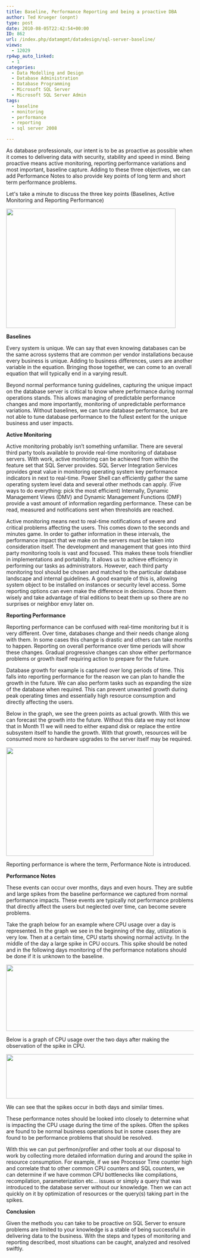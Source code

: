 ```yaml
---
title: Baseline, Performance Reporting and being a proactive DBA
author: Ted Krueger (onpnt)
type: post
date: 2010-08-05T22:42:54+00:00
ID: 862
url: /index.php/datamgmt/datadesign/sql-server-baseline/
views:
  - 12029
rp4wp_auto_linked:
  - 1
categories:
  - Data Modelling and Design
  - Database Administration
  - Database Programming
  - Microsoft SQL Server
  - Microsoft SQL Server Admin
tags:
  - baseline
  - monitoring
  - performance
  - reporting
  - sql server 2008

---
```

As database professionals, our intent is to be as proactive as possible when it comes to delivering data with security, stability and speed in mind. Being proactive means active monitoring, reporting performance variations and most important, baseline capture. Adding to these three objectives, we can add Performance Notes to also provide key points of long term and short term performance problems. 

Let's take a minute to discuss the three key points (Baselines, Active Monitoring and Reporting Performance)

<div class="image_block">
  <img src="/wp-content/uploads/blogs/DataMgmt/sbTightRope.jpg" alt="" title="" width="455" height="320" />
</div>

**Baselines**

Every system is unique. We can say that even knowing databases can be the same across systems that are common per vendor installations because every business is unique. Adding to business differences, users are another variable in the equation. Bringing those together, we can come to an overall equation that will typically end in a varying result.

Beyond normal performance tuning guidelines, capturing the unique impact on the database server is critical to know where performance during normal operations stands. This allows managing of predictable performance changes and more importantly, monitoring of unpredictable performance variations. Without baselines, we can tune database performance, but are not able to tune database performance to the fullest extent for the unique business and user impacts.

**Active Monitoring**

Active monitoring probably isn’t something unfamiliar. There are several third party tools available to provide real-time monitoring of database servers. With work, active monitoring can be achieved from within the feature set that SQL Server provides. SQL Server Integration Services provides great value in monitoring operating system key performance indicators in next to real-time. Power Shell can efficiently gather the same operating system level data and several other methods can apply. (Five ways to do everything: pick the most efficient) Internally, Dynamic Management Views (DMV) and Dynamic Management Functions (DMF) provide a vast amount of information regarding performance. These can be read, measured and notifications sent when thresholds are reached. 

Active monitoring means next to real-time notifications of severe and critical problems affecting the users. This comes down to the seconds and minutes game. In order to gather information in these intervals, the performance impact that we make on the servers must be taken into consideration itself. The development and management that goes into third party monitoring tools is vast and focused. This makes these tools friendlier in implementations and portability. It allows us to achieve efficiency in performing our tasks as administrators. However, each third party monitoring tool should be chosen and matched to the particular database landscape and internal guidelines. A good example of this is, allowing system object to be installed on instances or security level access. Some reporting options can even make the difference in decisions. Chose them wisely and take advantage of trial editions to beat them up so there are no surprises or neighbor envy later on.

**Reporting Performance**

Reporting performance can be confused with real-time monitoring but it is very different. Over time, databases change and their needs change along with them. In some cases this change is drastic and others can take months to happen. Reporting on overall performance over time periods will show these changes. Gradual progressive changes can show either performance problems or growth itself requiring action to prepare for the future.

Database growth for example is captured over long periods of time. This falls into reporting performance for the reason we can plan to handle the growth in the future. We can also perform tasks such as expanding the size of the database when required. This can prevent unwanted growth during peak operating times and essentially high resource consumption and directly affecting the users.
  
Below in the graph, we see the green points as actual growth. With this we can forecast the growth into the future. Without this data we may not know that in Month 11 we will need to either expand disk or replace the entire subsystem itself to handle the growth. With that growth, resources will be consumed more so hardware upgrades to the server itself may be required.

<div class="image_block">
  <img src="/wp-content/uploads/blogs/DataMgmt/baseline_1.gif" alt="" title="" width="396" height="291" />
</div>

Reporting performance is where the term, Performance Note is introduced. 

**Performance Notes**

These events can occur over months, days and even hours. They are subtle and large spikes from the baseline performance we captured from normal performance impacts. These events are typically not performance problems that directly affect the users but neglected over time, can become severe problems.

Take the graph below for an example where CPU usage over a day is represented. In the graph we see in the beginning of the day, utilization is very low. Then at a certain time, CPU starts showing normal activity. In the middle of the day a large spike in CPU occurs. This spike should be noted and in the following days monitoring of the performance notations should be done if it is unknown to the baseline.

<div class="image_block">
  <img src="/wp-content/uploads/blogs/DataMgmt/baseline_2.gif" alt="" title="" width="628" height="178" />
</div>

Below is a graph of CPU usage over the two days after making the observation of the spike in CPU.

<div class="image_block">
  <img src="/wp-content/uploads/blogs/DataMgmt/baseline_3.gif" alt="" title="" width="628" height="119" />
</div>

We can see that the spikes occur in both days and similar times.
  
These performance notes should be looked into closely to determine what is impacting the CPU usage during the time of the spikes. Often the spikes are found to be normal business operations but in some cases they are found to be performance problems that should be resolved.

With this we can put perfmon/profiler and other tools at our disposal to work by collecting more detailed information during and around the spike in resource consumption. For example, if we see Processor Time counter high and correlate that to other common CPU counters and SQL counters, we can determine if we have common CPU bottlenecks like compilations, recompilation, parameterization etc… issues or simply a query that was introduced to the database server without our knowledge. Then we can act quickly on it by optimization of resources or the query(s) taking part in the spikes.

**Conclusion**

Given the methods you can take to be proactive on SQL Server to ensure problems are limited to your knowledge is a stable of being successful in delivering data to the business. With the steps and types of monitoring and reporting described, most situations can be caught, analyzed and resolved swiftly.